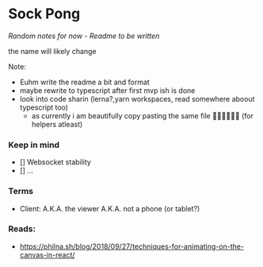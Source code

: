 # Sock Pong
*Random notes for now - Readme to be written*

the name will likely change


Note:
- Euhm write the readme a bit and format
- maybe rewrite to typescript after first mvp ish is done
- look into code sharin (lerna?,yarn workspaces, read somewhere aboout typescript too)	
  - as currently i am beautifully copy pasting the same file 🤷🏻‍♂️🤦🏻‍♂️ (for helpers atleast)

### Keep in mind
- [] Websocket stability
- [] ...

### Terms
- Client: A.K.A. the viewer A.K.A. not a phone (or tablet?)

### Reads: 
- https://philna.sh/blog/2018/09/27/techniques-for-animating-on-the-canvas-in-react/